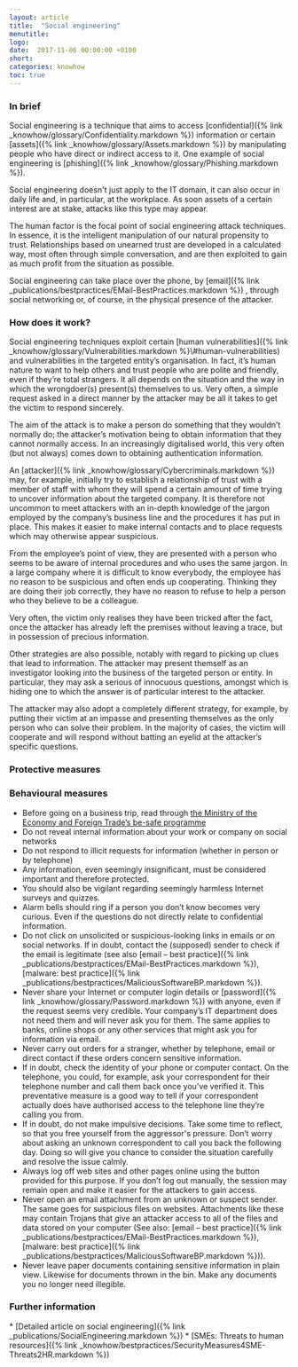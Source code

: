 ```yaml
---
layout: article
title:  "Social engineering"
menutitle:
logo:
date:  2017-11-06 00:00:00 +0100
short:
categories: knowhow
toc: true
---
```

<h3 class="titre-page" id="in-brief">In brief</h3>
Social engineering is a technique that aims to access [confidential]({% link _knowhow/glossary/Confidentiality.markdown %}) information or certain [assets]({% link _knowhow/glossary/Assets.markdown %}) by manipulating people who have direct or indirect access to it. One example of social engineering is [phishing]({% link _knowhow/glossary/Phishing.markdown %}).

Social engineering doesn't just apply to the IT domain, it can also occur in daily life and, in particular, at the workplace. As soon assets of a certain interest are at stake, attacks like this type may appear.

The human factor is the focal point of social engineering attack techniques. In essence, it is the intelligent manipulation of our natural propensity to trust. Relationships based on unearned trust are developed in a calculated way, most often through simple conversation, and are then exploited to gain as much profit from the situation as possible.

Social engineering can take place over the phone, by [email]({% link _publications/bestpractices/EMail-BestPractices.markdown %}) , through social networking or, of course, in the physical presence of the attacker.

<h3 class="titre-page" id="how-does-it-work">How does it work?</h3>
Social engineering techniques exploit certain [human vulnerabilities]({% link _knowhow/glossary/Vulnerabilities.markdown %}\#human-vulnerabilities) and vulnerabilities in the targeted entity’s organisation. In fact, it’s human nature to want to help others and trust people who are polite and friendly, even if they’re total strangers. It all depends on the situation and the way in which the wrongdoer(s) present(s) themselves to us. Very often, a simple request asked in a direct manner by the attacker may be all it takes to get the victim to respond sincerely.

The aim of the attack is to make a person do something that they wouldn’t normally do; the attacker’s motivation being to obtain information that they cannot normally access. In an increasingly digitalised world, this very often (but not always) comes down to obtaining authentication information.

An [attacker]({% link _knowhow/glossary/Cybercriminals.markdown %}) may, for example, initially try to establish a relationship of trust with a member of staff with whom they will spend a certain amount of time trying to uncover information about the targeted company. It is therefore not uncommon to meet attackers with an in-depth knowledge of the jargon employed by the company’s business line and the procedures it has put in place. This makes it easier to make internal contacts and to place requests which may otherwise appear suspicious.

From the employee’s point of view, they are presented with a person who seems to be aware of internal procedures and who uses the same jargon. In a large company where it is difficult to know everybody, the employee has no reason to be suspicious and often ends up cooperating. Thinking they are doing their job correctly, they have no reason to refuse to help a person who they believe to be a colleague.

Very often, the victim only realises they have been tricked after the fact, once the attacker has already left the premises without leaving a trace, but in possession of precious information.

Other strategies are also possible, notably with regard to picking up clues that lead to information. The attacker may present themself as an investigator looking into the business of the targeted person or entity. In particular, they may ask a serious of innocuous questions, amongst which is hiding one to which the answer is of particular interest to the attacker.

The attacker may also adopt a completely different strategy, for example, by putting their victim at an impasse and presenting themselves as the only person who can solve their problem. In the majority of cases, the victim will cooperate and will respond without batting an eyelid at the attacker’s specific questions.

<h3 class="titre-page" id="protective-measures">Protective measures</h3>

### Behavioural measures

* Before going on a business trip, read through [the Ministry of the Economy and Foreign Trade’s be-safe programme](https://www.tradeandinvest.lu/invest-in-luxembourg)
* Do not reveal internal information about your work or company on social networks
* Do not respond to illicit requests for information (whether in person or by telephone)
* Any information, even seemingly insignificant, must be considered important and therefore protected.
* You should also be vigilant regarding seemingly harmless Internet surveys and quizzes.
* Alarm bells should ring if a person you don’t know becomes very curious. Even if the questions do not directly relate to confidential information.
* Do not click on unsolicited or suspicious-looking links in emails or on social networks. If in doubt, contact the (supposed) sender to check if the email is legitimate (see also [email – best practice]({% link _publications/bestpractices/EMail-BestPractices.markdown %}), [malware: best practice]({% link _publications/bestpractices/MaliciousSoftwareBP.markdown %}).
* Never share your Internet or computer login details or [password]({% link _knowhow/glossary/Password.markdown %}) with anyone, even if the request seems very credible. Your company’s IT department does not need them and will never ask you for them. The same applies to banks, online shops or any other services that might ask you for information via email.
* Never carry out orders for a stranger, whether by telephone, email or direct contact if these orders concern sensitive information.
* If in doubt, check the identity of your phone or computer contact. On the telephone, you could, for example, ask your correspondent for their telephone number and call them back once you’ve verified it. This preventative measure is a good way to tell if your correspondent actually does have authorised access to the telephone line they’re calling you from.
* If in doubt, do not make impulsive decisions. Take some time to reflect, so that you free yourself from the aggressor's pressure. Don’t worry about asking an unknown correspondent to call you back the following day. Doing so will give you chance to consider the situation carefully and resolve the issue calmly.
* Always log off web sites and other pages online using the button provided for this purpose. If you don’t log out manually, the session may remain open and make it easier for the attackers to gain access.
* Never open an email attachment from an unknown or suspect sender. The same goes for suspicious files on websites. Attachments like these may contain Trojans that give an attacker access to all of the files and data stored on your computer (See also: [email – best practice]({% link _publications/bestpractices/EMail-BestPractices.markdown %}), [malware: best practice]({% link _publications/bestpractices/MaliciousSoftwareBP.markdown %})).
* Never leave paper documents containing sensitive information in plain view. Likewise for documents thrown in the bin. Make any documents you no longer need illegible.

<h3 class="titre-page" id="further-information">Further information</h3>
* [Detailed article on social engineering]({% link _publications/SocialEngineering.markdown %})
* [SMEs: Threats to human resources]({% link _knowhow/bestpractices/SecurityMeasures4SME-Threats2HR.markdown %})
